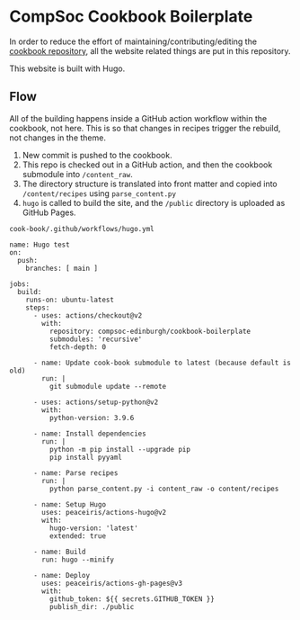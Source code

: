 # CompSoc Cookbook Boilerplate

In order to reduce the effort of maintaining/contributing/editing the [cookbook repository](https://github.com/compsoc-edinburgh/cook-book), all the website related things are put in this repository.

This website is built with Hugo.

## Flow

All of the building happens inside a GitHub action workflow within the cookbook, not here. This is so that changes in recipes trigger the rebuild, not changes in the theme.

1. New commit is pushed to the cookbook.
2. This repo is checked out in a GitHub action, and then the cookbook submodule into `/content_raw`.
3. The directory structure is translated into front matter and copied into `/content/recipes` using `parse_content.py`
4. `hugo` is called to build the site, and the `/public` directory is uploaded as GitHub Pages.

`cook-book/.github/workflows/hugo.yml`
```
name: Hugo test
on:
  push:
    branches: [ main ]

jobs:
  build:
    runs-on: ubuntu-latest
    steps:
      - uses: actions/checkout@v2
        with:
          repository: compsoc-edinburgh/cookbook-boilerplate
          submodules: 'recursive'
          fetch-depth: 0

      - name: Update cook-book submodule to latest (because default is old)
        run: |
          git submodule update --remote

      - uses: actions/setup-python@v2
        with:
          python-version: 3.9.6

      - name: Install dependencies
        run: |
          python -m pip install --upgrade pip
          pip install pyyaml

      - name: Parse recipes
        run: |
          python parse_content.py -i content_raw -o content/recipes

      - name: Setup Hugo
        uses: peaceiris/actions-hugo@v2
        with:
          hugo-version: 'latest'
          extended: true

      - name: Build
        run: hugo --minify

      - name: Deploy
        uses: peaceiris/actions-gh-pages@v3
        with:
          github_token: ${{ secrets.GITHUB_TOKEN }}
          publish_dir: ./public
```
